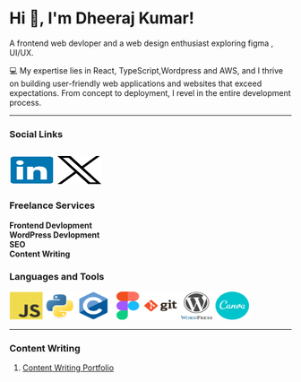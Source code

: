 # Hi 👋, I'm Dheeraj Kumar!

A frontend web devloper and a web design enthusiast exploring figma , UI/UX.

💻 My expertise lies in React, TypeScript,Wordpress and AWS, and I thrive on building user-friendly web applications and websites that exceed expectations. 
From concept to deployment, I revel in the entire development process.

---
### Social Links
<a href="https://www.linkedin.com/in/okkdheeraj/" ><img src="https://github.com/devicons/devicon/blob/master/icons/linkedin/linkedin-original.svg" alt="linkedin logo" height="50" width="80" /></a>
<a href="https://twitter.com/okkdheeraj" ><img src="https://github.com/devicons/devicon/blob/master/icons/twitter/twitter-original.svg" alt="twitter logo" height="50" width="80" /></a>
---

### Freelance Services
<b>Frontend Devlopment</b><br>
<b>WordPress Devlopment</b><br>
<b>SEO</b><br>
<b>Content Writing</b>


### Languages and Tools

<img src="https://github.com/devicons/devicon/blob/master/icons/javascript/javascript-original.svg" alt="javascript logo" height="50" width="60" /><img src="https://github.com/devicons/devicon/blob/master/icons/python/python-original.svg" alt="python logo" height="50" width="60" /><img src="https://github.com/devicons/devicon/blob/master/icons/c/c-original.svg" alt="c logo" height="50" width="60" /><img src="https://github.com/devicons/devicon/blob/master/icons/figma/figma-original.svg" alt="figma logo" height="50" width="60" /><img src="https://github.com/devicons/devicon/blob/master/icons/git/git-original-wordmark.svg" alt="git" height="50" width="60" />
<img src="https://github.com/devicons/devicon/blob/master/icons/wordpress/wordpress-original.svg" alt="git" height="50" width="60" />
<img src="https://github.com/devicons/devicon/blob/master/icons/canva/canva-original.svg" alt="git" height="50" width="60" />

---
### Content Writing

1. <a href="https://drive.google.com/drive/folders/1-p_Qz2iePs1_vD5_WW7w4k4_WUpLtsMx">Content Writing Portfolio</a>



